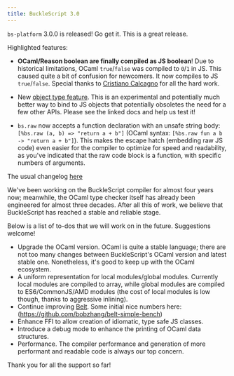 ```yaml
---
title: BuckleScript 3.0
---
```


`bs-platform` 3.0.0 is released! Go get it. This is a great release.

Highlighted features:

- **OCaml/Reason boolean are finally compiled as JS boolean**! Due to historical limitations, OCaml `true`/`false` was compiled to `0`/`1` in JS. This caused quite a bit of confusion for newcomers. It now compiles to JS `true`/`false`. Special thanks to [Cristiano Calcagno](https://twitter.com/ccrisccris) for all the hard work.

- New [object type feature](/docs/en/generate-converters-accessors.html#abstract-type). This is an experimental and potentially much better way to bind to JS objects that potentially obsoletes the need for a few other APIs. Please see the linked docs and help us test it!

- `bs.raw` now accepts a function declaration with an unsafe string body: `[%bs.raw (a, b) => "return a + b"]` (OCaml syntax: `[%bs.raw fun a b -> "return a + b"]`). This makes the escape hatch (embedding raw JS code) even easier for the compiler to optimize for speed and readability, as you've indicated that the raw code block is a function, with specific numbers of arguments.

The usual changelog [here](https://github.com/BuckleScript/bucklescript/blob/master/Changes.md#300)

We've been working on the BuckleScript compiler for almost four years now; meanwhile, the OCaml type checker itself has already been engineered for almost three decades. After all this of work, we believe that BuckleScript has reached a stable and reliable stage.

Below is a list of to-dos that we will work on in the future. Suggestions welcome!

- Upgrade the OCaml version. OCaml is quite a stable language; there are not too many changes between BuckleScript's OCaml version and latest stable one. Nonetheless, it's good to keep up with the OCaml ecosystem.
- A uniform representation for local modules/global modules. Currently local modules are compiled to array, while global modules are compiled to ES6/CommonJS/AMD modules (the cost of local modules is low though, thanks to aggressive inlining).
- Continue improving [Belt](https://bucklescript.github.io/bucklescript/api/Belt.html). Some initial nice numbers here: (https://github.com/bobzhang/belt-simple-bench)
- Enhance FFI to allow creation of idiomatic, type safe JS classes.
- Introduce a debug mode to enhance the printing of OCaml data structures.
- Performance. The compiler performance and generation of more performant and readable code is always our top concern.

Thank you for all the support so far!
